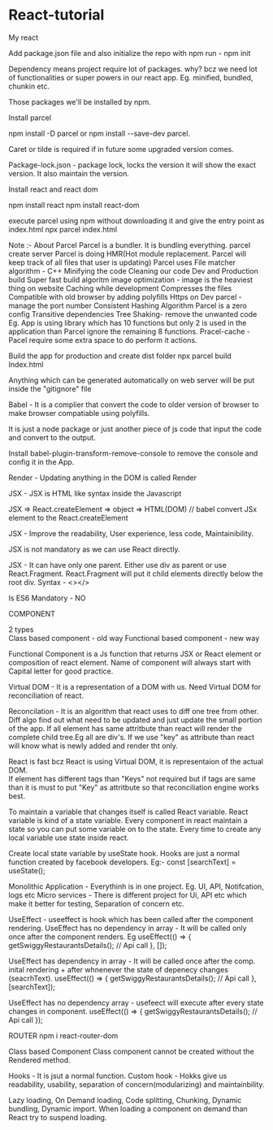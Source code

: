 # React-tutorial
My react

Add package.json file and also initialize the repo with npm
run -  npm init

Dependency means project require lot of packages. why? bcz we need lot of functionalities or super powers in our react app. Eg. minified, bundled, chunkin etc.

Those packages we'll be installed by npm.

Install parcel

npm install -D parcel or npm install --save-dev parcel.

Caret or tilde is required if in future some upgraded version comes.

Package-lock.json - package lock, locks the version it will show the exact version. It also maintain the version.


Install react and react dom

npm install react
npm install react-dom

execute parcel using npm without downloading it and give the entry point as index.html
npx parcel index.html

Note :-  About Parcel
Parcel is a bundler. It is bundling everything. 
parcel create server
Parcel is doing HMR(Hot module replacement. Parcel will keep track of all files that user is updating)
Parcel uses File matcher algorithm -  C++
Minifying the code
Cleaning our code
Dev and Production build
Super fast build algoritm
image optimization - image is the heaviest thing on website
Caching while development
Compresses the files
Compatible with old browser by adding polyfills
Https on Dev
parcel - manage the port number
Consistent Hashing Algorithm
Parcel is a zero config
Transitive dependencies
Tree Shaking-  remove the unwanted code Eg. App is using library which has 10 functions but only 2 is used in the application than Parcel ignore the remaining 8 functions.
Pracel-cache - Pacel require some extra space to do perform it actions.

Build the app for production and create dist folder
npx parcel build Index.html

Anything which can be generated automatically on web server will be put inside the "gitignore" file


Babel - It is a complier that convert the code to older version of browser to make browser compatiable using polyfills.

It is just a node package or just another piece of js code that input the code and convert to the
output.

Install babel-plugin-transform-remove-console  to remove the console  and config it in the App. 

Render - Updating anything in the DOM is called Render

JSX -  JSX is HTML like syntax inside the Javascript

JSX => React.createElement  => object => HTML(DOM) //  babel convert JSx element to the React.createElement

JSX - Improve the readability, User experience,  less code, Maintainibility.

JSX is not mandatory as we can use React directly.

JSX - It can have only one parent. Either use div as parent or use React.Fragment.
 React.Fragment will put it child elements directly below the root div. Syntax - <></>

Is ES6 Mandatory  - NO

COMPONENT

2 types  
Class based component - old way
Functional based component - new way

Functional Component is a Js function that returns JSX or React element or composition of react element. Name of component will always start with Capital letter for good practice. 

Virtual DOM  - It is a representation of a DOM with us.
Need Virtual DOM for reconciliation of react.

Reconcilation  - It is an algorithm that react uses to diff one tree from other. 
Diff algo find out what need to be updated and just update the small portion of the app.
If all element has same attritbute than react will render the complete child tree.Eg all are div's.
If we use "key" as attribute than react will know what is newly added and render tht only.

React is fast bcz React is using Virtual DOM, it is representaion of the actual DOM.  
If element has different tags than "Keys" not required but if tags are same than it is must to put 
"Key" as attritbute so that reconciliation engine works best.


To maintain a variable that changes itself is called React variable. React variable is kind of a state variable. Every component in react maintain a state so you can put some variable on to the state. Every time to create any local variable use state inside react.

Create local state variable by useState hook. Hooks are just a normal function created by facebook developers. Eg:-  const [searchText] = useState(); 

Monolithic Application - Everythinh is in one project. Eg. UI, API, Notifcation, logs etc
Micro services - There is different project for Ui, API etc which make it better for testing, Separation of concern etc.

UseEffect - useeffect is hook which has been called after the component rendering.
UseEffect has no dependency in array -  It will be called only once after the component renders. Eg
   useEffect(() => {
    getSwiggyRestaurantsDetails(); // Api call
  }, []);

UseEffect has dependency in array - It will be called once after the comp. inital rendering + after
whnenever the state of depenecy changes (seacrhText).
 useEffect(() => {
    getSwiggyRestaurantsDetails(); // Api call
  }, [searchText]);

UseEffect has no dependency array -  usefeect will execute after every state changes in component.
 useEffect(() => {
    getSwiggyRestaurantsDetails(); // Api call
  });

  ROUTER
  npm i react-router-dom

 Class based Component
 Class component cannot be created without the Rendered method.

 Hooks - It is jsut a normal function.
 Custom hook - Hokks give us readability, usability, separation of concern(modularizing) and maintainbility. 

 Lazy loading, On Demand loading, Code splitting, Chunking, Dynamic bundling, Dynamic import.
 When loading a component on demand than React try to suspend loading. 